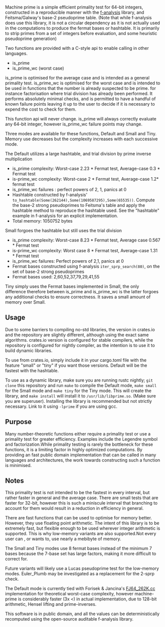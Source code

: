 Machine prime is a simple efficient primality test for 64-bit integers, 
constructed in a reproducible manner with the [f-analysis](https://github.com/JASory/f-analysis) library, 
and Feitsma/Galway's base-2 pseudoprime table. (Note that while f-analysis does use this library, it is not a circular dependency as it is not actually used in the computations to produce the fermat bases or hashtable. It is primarily to strip primes from a set of integers before evaluation, and some heuristic pseudoprime generation)

Two functions are provided with a C-style api to enable calling in other languages.

- is_prime
- is_prime_wc (worst case)

is_prime is optimised for the average case and is intended as a general primality test. is_prime_wc is optimised for the worst case and is intended to be used in functions that the number is already suspected to be prime. for instance factorisation where trial division has already been performed. It performs absolutely minimal checks, and is permitted to have a handful of known failure points leaving it up to the user to decide if it is necessary to expend the cost to check for them.

This function api will never change. is_prime will always correctly evaluate any 64-bit integer, however is_prime_wc  failure points may change.

Three modes are available for these functions, Default and Small and Tiny. Memory use decreases but the complexity increases with each successive mode. 

The Default utilizes a large hashtable, and trial division by prime inverse multiplication

 - is_prime complexity: Worst-case 2.23 * Fermat test, Average-case 0.3 * Fermat test
 - is-prime_wc complexity: Worst-case 2 * Fermat test, Average-case 1.2* fermat test
 - is_prime_wc failures : perfect powers of 2, 1, panics at 0
 - Hashtable constructed by f-analysis' `to_hashtable(Some(262144),Some(1069587295),Some(65535))`. Compute the base-2 strong pseudoprimes to Feitsma's table 
   and apply the hashtable method to reproduce the hashtable used. See the "hashtable" example in f-analysis for an explicit implementation. 
 - Total memory: 1050752 bytes
 
Small forgoes the hashtable but still uses the trial division
  - is_prime complexity: Worst-case 8.23 * Fermat test, Average case 0.567 * Fermat test
  - is-prime_wc complexity: Worst case 8 * Fermat test, Average-case 1.31 * Fermat test
  - is_prime_wc failures: Perfect powers of 2,1, panics at 0 
  - Fermat bases constructed using f-analysis `iter_sprp_search(80)`, on the set of base-2 strong pseudoprimes
  - Fermat bases used: 2,60,52,37,79,29,41,55

Tiny simply uses the Fermat bases implemented in Small, the only difference therefore between is_prime and is_prime_wc is the latter forgoes any additional checks to ensure correctness. It saves a small amount of memory over Small. 


## Usage
 Due to some barriers to compiling no-std libraries, the version in crates.io and the repository are slightly different, although using the exact same algorithms. 
 crates.io version is configured for stable compilers, while the repository is configured for nightly compiler, as the intention is to use it to build dynamic libraries. 
 
 To use from crates.io, simply include it in your cargo.toml file with the feature "small" or "tiny" if you want those versions. Default will be the fastest with the hashtable.
 
 To use as a dynamic library, make sure you are running rustc nightly; `git clone` this repository and run `make` to compile the Default mode, `make small` for the Small mode and `make tiny` for the Tiny mode. This will create the library, and `make install` will install it to `/usr/lib/libprime.so`. (Make sure you are superuser). Installing the library is recommended but not strictly necessary. Link to it using ``-lprime`` if you are using gcc. 

## Purpose
Many number-theoretic functions either require a primality test or use a primality test for greater efficiency. Examples include the Legendre symbol and factorization.While primality testing is rarely the bottleneck for these functions, it is a limiting factor in highly
optimized computations. By providing an fast public domain implementation that can be  called in many languages and architectures, 
the work towards constructing such a function is minimised.

## Notes
This primality test is not intended to be the fastest in every interval, but rather faster in general and the average case. There are small tests that are faster for 32-bit, however this is such a miniscule interval that branching to account for them would result in a reduction in efficiency in general. 

There are fast functions that can be used to optimise  for memory better. However, they use floating point arithmetic. The intent of this library is to be extremely fast, but flexible enough to be used wherever integer arithmetic is supported. This is why low-memory variants are also supported.Not every user can , or wants to, use nearly a mebibyte of memory.

The Small and Tiny modes use 8 fermat bases instead of the minimum 7 bases because the 7-base set has large factors, making it more difficult to correct for. 

Future variants will likely use a Lucas pseudoprime test for the low-memory modes. Euler_Plumb may be investigated as a replacement for the 2-sprp check. 

The Default mode is currently tied with Forisek & Jancina's [FJ64_262K.cc](https://people.ksp.sk/~misof/primes/FJ64_262K.cc) implementation for theoretical worst-case complexity, however machine-prime is considerably faster (3x <) in actual implementation, due to 128-bit arithmetic, Hensel lifting and prime-inverses.

This software is in public domain, and all the values can be deterministically recomputed using the open-source auditable f-analysis library.
